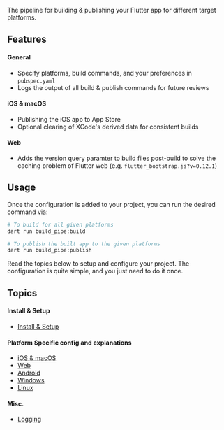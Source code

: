 <!-- 
This README describes the package. If you publish this package to pub.dev,
this README's contents appear on the landing page for your package.

For information about how to write a good package README, see the guide for
[writing package pages](https://dart.dev/tools/pub/writing-package-pages). 

For general information about developing packages, see the Dart guide for
[creating packages](https://dart.dev/guides/libraries/create-packages)
and the Flutter guide for
[developing packages and plugins](https://flutter.dev/to/develop-packages). 
-->

The pipeline for building & publishing your Flutter app for different target platforms.

## Features

#### General
- Specify platforms, build commands, and your preferences in `pubspec.yaml`
- Logs the output of all build & publish commands for future reviews

#### iOS & macOS
- Publishing the iOS app to App Store
- Optional clearing of XCode's derived data for consistent builds

#### Web
- Adds the version query paramter to build files post-build to solve the caching problem of Flutter web (e.g. `flutter_bootstrap.js?v=0.12.1`)


## Usage
Once the configuration is added to your project, you can run the desired command via:

```bash
# To build for all given platforms
dart run build_pipe:build

# To publish the built app to the given platforms
dart run build_pipe:publish
```

Read the topics below to setup and configure your project. The configuration is quite simple, and you just need to do it once.



## Topics

#### Install & Setup
- [Install & Setup](https://github.com/Vieolo/flutter_build_pipe/blob/master/doc/install/install_intro.md)

#### Platform Specific config and explanations
- [iOS & macOS](https://github.com/Vieolo/flutter_build_pipe/blob/master/doc/apple/apple_intro.md)
- [Web](https://github.com/Vieolo/flutter_build_pipe/blob/master/doc/web/web_intro.md)
- [Android](https://github.com/Vieolo/flutter_build_pipe/blob/master/doc/android/android_intro.md)
- [Windows](https://github.com/Vieolo/flutter_build_pipe/blob/master/doc/windows/windows_intro.md)
- [Linux](https://github.com/Vieolo/flutter_build_pipe/blob/master/doc/linux/linux_intro.md)

#### Misc.
- [Logging](https://github.com/Vieolo/flutter_build_pipe/blob/master/doc/logging/logging_intro.md)
